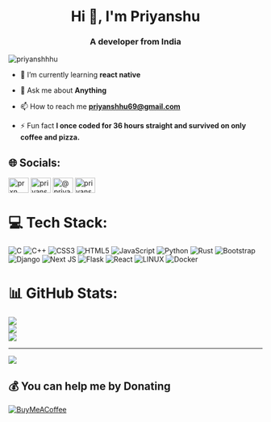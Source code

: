 <h1 align="center">Hi 👋, I'm Priyanshu</h1>
<h3 align="center">A developer from India</h3>

<p align="left"> <img src="https://komarev.com/ghpvc/?username=priyanshhhu&label=Profile%20views&color=0e75b6&style=flat" alt="priyanshhhu" /> </p>

- 🌱 I’m currently learning **react native**

- 💬 Ask me about **Anything**

- 📫 How to reach me **priyanshhu69@gmail.com**

- ⚡ Fun fact **I once coded for 36 hours straight and survived on only coffee and pizza.**

## 🌐 Socials:
<p align="left">
<a href="https://instagram.com/prxn.___" target="blank"><img align="center" src="https://raw.githubusercontent.com/rahuldkjain/github-profile-readme-generator/master/src/images/icons/Social/instagram.svg" alt="prxn.___" height="30" width="40" /></a>
<a href="https://www.leetcode.com/priyanshudev" target="blank"><img align="center" src="https://raw.githubusercontent.com/rahuldkjain/github-profile-readme-generator/master/src/images/icons/Social/leet-code.svg" alt="priyanshudev" height="30" width="40" /></a>
<a href="https://www.hackerearth.com/@priyanshudev" target="blank"><img align="center" src="https://raw.githubusercontent.com/rahuldkjain/github-profile-readme-generator/master/src/images/icons/Social/hackerearth.svg" alt="@priyanshudev" height="30" width="40" /></a>
<a href="https://auth.geeksforgeeks.org/user/priyanshudev" target="blank"><img align="center" src="https://raw.githubusercontent.com/rahuldkjain/github-profile-readme-generator/master/src/images/icons/Social/geeks-for-geeks.svg" alt="priyanshudev" height="30" width="40" /></a>
</p>

# 💻 Tech Stack:
![C](https://img.shields.io/badge/c-%2300599C.svg?style=for-the-badge&logo=c&logoColor=white) ![C++](https://img.shields.io/badge/c++-%2300599C.svg?style=for-the-badge&logo=c%2B%2B&logoColor=white) ![CSS3](https://img.shields.io/badge/css3-%231572B6.svg?style=for-the-badge&logo=css3&logoColor=white) ![HTML5](https://img.shields.io/badge/html5-%23E34F26.svg?style=for-the-badge&logo=html5&logoColor=white) ![JavaScript](https://img.shields.io/badge/javascript-%23323330.svg?style=for-the-badge&logo=javascript&logoColor=%23F7DF1E) ![Python](https://img.shields.io/badge/python-3670A0?style=for-the-badge&logo=python&logoColor=ffdd54) ![Rust](https://img.shields.io/badge/rust-%23000000.svg?style=for-the-badge&logo=rust&logoColor=white) ![Bootstrap](https://img.shields.io/badge/bootstrap-%23563D7C.svg?style=for-the-badge&logo=bootstrap&logoColor=white) ![Django](https://img.shields.io/badge/django-%23092E20.svg?style=for-the-badge&logo=django&logoColor=white) ![Next JS](https://img.shields.io/badge/Next-black?style=for-the-badge&logo=next.js&logoColor=white) ![Flask](https://img.shields.io/badge/flask-%23000.svg?style=for-the-badge&logo=flask&logoColor=white) ![React](https://img.shields.io/badge/react-%2320232a.svg?style=for-the-badge&logo=react&logoColor=%2361DAFB) ![LINUX](https://img.shields.io/badge/Linux-FCC624?style=for-the-badge&logo=linux&logoColor=black) ![Docker](https://img.shields.io/badge/docker-%230db7ed.svg?style=for-the-badge&logo=docker&logoColor=white)
# 📊 GitHub Stats:
![](https://github-readme-stats.vercel.app/api?username=priyanshhhu&theme=dark&hide_border=false&include_all_commits=false&count_private=false)<br/>
![](https://github-readme-streak-stats.herokuapp.com/?user=priyanshhhu&theme=dark&hide_border=false)<br/>
![](https://github-readme-stats.vercel.app/api/top-langs/?username=priyanshhhu&theme=dark&hide_border=false&include_all_commits=false&count_private=false&layout=compact)

---
[![](https://visitcount.itsvg.in/api?id=priyanshhhu&icon=0&color=0)](https://visitcount.itsvg.in)

  ## 💰 You can help me by Donating
  [![BuyMeACoffee](https://img.shields.io/badge/Buy%20Me%20a%20Coffee-ffdd00?style=for-the-badge&logo=buy-me-a-coffee&logoColor=black)](https://buymeacoffee.com/priyanshuu) 

  
<!-- Proudly created with GPRM ( https://gprm.itsvg.in ) -->
